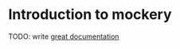 # Introduction to mockery

TODO: write [great documentation](http://jacobian.org/writing/what-to-write/)
